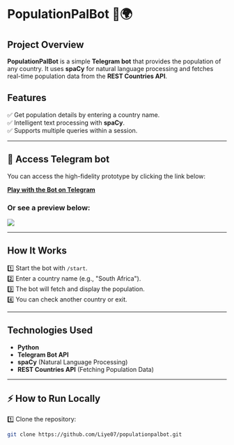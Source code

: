 # PopulationPalBot 🤖🌍

## Project Overview  
**PopulationPalBot** is a simple **Telegram bot** that provides the population of any country. It uses **spaCy** for natural language processing and fetches real-time population data from the **REST Countries API**.  

## Features  
✅ Get population details by entering a country name.  
✅ Intelligent text processing with **spaCy**.  
✅ Supports multiple queries within a session.  

---

## 🎥 Access Telegram bot
You can access the high-fidelity prototype by clicking the link below:

[**Play with the Bot on Telegram**](https://rebrand.ly/populationpalbot)

### Or see a preview below:


<div>
    <a href="https://rebrand.ly/populationpalbot">
      <img style="max-width:300px;" src="https://github.com/Liye07/populationpalbot/blob/main/PopulationbotDemo.gif">
    </a>
</div>

---

## How It Works  
1️⃣ Start the bot with `/start`.  
2️⃣ Enter a country name (e.g., "South Africa").  
3️⃣ The bot will fetch and display the population.  
4️⃣ You can check another country or exit.  

---

## Technologies Used  
- **Python**  
- **Telegram Bot API**  
- **spaCy** (Natural Language Processing)  
- **REST Countries API** (Fetching Population Data)  

---

## ⚡ How to Run Locally  
1️⃣ Clone the repository:  
```bash
git clone https://github.com/Liye07/populationpalbot.git
